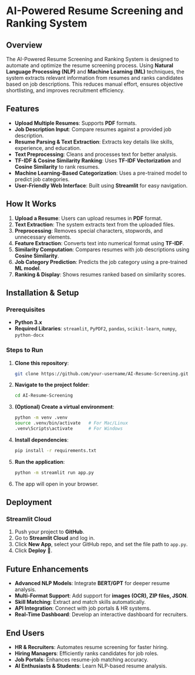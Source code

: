 # AI-Powered Resume Screening and Ranking System

## Overview
The AI-Powered Resume Screening and Ranking System is designed to automate and optimize the resume screening process. Using **Natural Language Processing (NLP)** and **Machine Learning (ML)** techniques, the system extracts relevant information from resumes and ranks candidates based on job descriptions. This reduces manual effort, ensures objective shortlisting, and improves recruitment efficiency.

## Features
- **Upload Multiple Resumes**: Supports **PDF** formats.
- **Job Description Input**: Compare resumes against a provided job description.
- **Resume Parsing & Text Extraction**: Extracts key details like skills, experience, and education.
- **Text Preprocessing**: Cleans and processes text for better analysis.
- **TF-IDF & Cosine Similarity Ranking**: Uses **TF-IDF Vectorization** and **Cosine Similarity** to rank resumes.
- **Machine Learning-Based Categorization**: Uses a pre-trained model to predict job categories.
- **User-Friendly Web Interface**: Built using **Streamlit** for easy navigation.

## How It Works
1. **Upload a Resume**: Users can upload resumes in **PDF** format.
2. **Text Extraction**: The system extracts text from the uploaded files.
3. **Preprocessing**: Removes special characters, stopwords, and unnecessary elements.
4. **Feature Extraction**: Converts text into numerical format using **TF-IDF**.
5. **Similarity Computation**: Compares resumes with job descriptions using **Cosine Similarity**.
6. **Job Category Prediction**: Predicts the job category using a pre-trained **ML model**.
7. **Ranking & Display**: Shows resumes ranked based on similarity scores.

## Installation & Setup
### Prerequisites
- **Python 3.x**
- **Required Libraries**: `streamlit`, `PyPDF2`, `pandas`, `scikit-learn`, `numpy`, `python-docx`

### Steps to Run
1. **Clone this repository**:
   ```bash
   git clone https://github.com/your-username/AI-Resume-Screening.git
   ```
2. **Navigate to the project folder**:
   ```bash
   cd AI-Resume-Screening
   ```
3. **(Optional) Create a virtual environment**:
   ```bash
   python -m venv .venv
   source .venv/bin/activate   # For Mac/Linux
   .venv\Scripts\activate      # For Windows
   ```
4. **Install dependencies**:
   ```bash
   pip install -r requirements.txt
   ```
5. **Run the application**:
   ```bash
   python -m streamlit run app.py
   ```
6. The app will open in your browser.

## Deployment
### Streamlit Cloud
1. Push your project to **GitHub**.
2. Go to **Streamlit Cloud** and log in.
3. Click **New App**, select your GitHub repo, and set the file path to `app.py`.
4. Click **Deploy** 🚀.

## Future Enhancements
- **Advanced NLP Models**: Integrate **BERT/GPT** for deeper resume analysis.
- **Multi-Format Support**: Add support for **images (OCR), ZIP files, JSON**.
- **Skill Matching**: Extract and match skills automatically.
- **API Integration**: Connect with job portals & HR systems.
- **Real-Time Dashboard**: Develop an interactive dashboard for recruiters.

## End Users
- **HR & Recruiters**: Automates resume screening for faster hiring.
- **Hiring Managers**: Efficiently ranks candidates for job roles.
- **Job Portals**: Enhances resume-job matching accuracy.
- **AI Enthusiasts & Students**: Learn NLP-based resume analysis.
